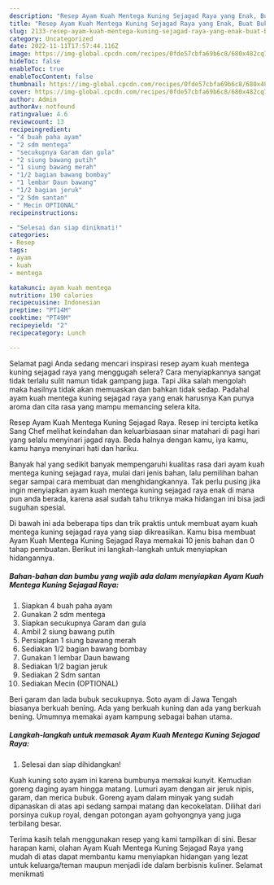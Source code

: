```yaml
---
description: "Resep Ayam Kuah Mentega Kuning Sejagad Raya yang Enak, Buat Buka Puasa Bisa Manjain Lidah"
title: "Resep Ayam Kuah Mentega Kuning Sejagad Raya yang Enak, Buat Buka Puasa Bisa Manjain Lidah"
slug: 2133-resep-ayam-kuah-mentega-kuning-sejagad-raya-yang-enak-buat-buka-puasa-bisa-manjain-lidah
category: Uncategorized
date: 2022-11-11T17:57:44.116Z
image: https://img-global.cpcdn.com/recipes/0fde57cbfa69b6c8/680x482cq70/ayam-kuah-mentega-kuning-sejagad-raya-foto-resep-utama.jpg
hideToc: false
enableToc: true
enableTocContent: false
thumbnail: https://img-global.cpcdn.com/recipes/0fde57cbfa69b6c8/680x482cq70/ayam-kuah-mentega-kuning-sejagad-raya-foto-resep-utama.jpg
cover: https://img-global.cpcdn.com/recipes/0fde57cbfa69b6c8/680x482cq70/ayam-kuah-mentega-kuning-sejagad-raya-foto-resep-utama.jpg
author: Admin
authorAv: notfound
ratingvalue: 4.6
reviewcount: 13
recipeingredient:
- "4 buah paha ayam"
- "2 sdm mentega"
- "secukupnya Garam dan gula"
- "2 siung bawang putih"
- "1 siung bawang merah"
- "1/2 bagian bawang bombay"
- "1 lembar Daun bawang"
- "1/2 bagian jeruk"
- "2 Sdm santan"
- " Mecin OPTIONAL"
recipeinstructions:

- "Selesai dan siap dinikmati!"
categories:
- Resep
tags:
- ayam
- kuah
- mentega

katakunci: ayam kuah mentega 
nutrition: 190 calories
recipecuisine: Indonesian
preptime: "PT14M"
cooktime: "PT49M"
recipeyield: "2"
recipecategory: Lunch

---
```



Selamat pagi Anda sedang mencari inspirasi resep ayam kuah mentega kuning sejagad raya yang menggugah selera? Cara menyiapkannya sangat tidak terlalu sulit namun tidak gampang juga. Tapi Jika salah mengolah maka hasilnya tidak akan memuaskan dan bahkan tidak sedap. Padahal ayam kuah mentega kuning sejagad raya yang enak harusnya Kan punya aroma dan cita rasa yang mampu memancing selera kita.


Resep Ayam Kuah Mentega Kuning Sejagad Raya. Resep ini tercipta ketika Sang Chef melihat keindahan dan keluarbiasaan sinar matahari di pagi hari yang selalu menyinari jagad raya. Beda halnya dengan kamu, iya kamu, kamu hanya menyinari hati dan hariku.

Banyak hal yang sedikit banyak mempengaruhi kualitas rasa dari ayam kuah mentega kuning sejagad raya, mulai dari jenis bahan, lalu pemilihan bahan segar sampai cara membuat dan menghidangkannya. Tak perlu pusing jika ingin menyiapkan ayam kuah mentega kuning sejagad raya enak di mana pun anda berada, karena asal sudah tahu triknya maka hidangan ini bisa jadi suguhan spesial.


Di bawah ini ada beberapa tips dan trik praktis untuk membuat ayam kuah mentega kuning sejagad raya yang siap dikreasikan. Kamu bisa membuat Ayam Kuah Mentega Kuning Sejagad Raya memakai 10 jenis bahan dan 0 tahap pembuatan. Berikut ini langkah-langkah untuk menyiapkan hidangannya.

<!--inarticleads1-->

##### Bahan-bahan dan bumbu yang wajib ada dalam menyiapkan Ayam Kuah Mentega Kuning Sejagad Raya:

1. Siapkan 4 buah paha ayam
1. Gunakan 2 sdm mentega
1. Siapkan secukupnya Garam dan gula
1. Ambil 2 siung bawang putih
1. Persiapkan 1 siung bawang merah
1. Sediakan 1/2 bagian bawang bombay
1. Gunakan 1 lembar Daun bawang
1. Sediakan 1/2 bagian jeruk
1. Sediakan 2 Sdm santan
1. Sediakan  Mecin (OPTIONAL)


Beri garam dan lada bubuk secukupnya. Soto ayam di Jawa Tengah biasanya berkuah bening. Ada yang berkuah kuning dan ada yang berkuah bening. Umumnya memakai ayam kampung sebagai bahan utama. 

<!--inarticleads2-->

##### Langkah-langkah untuk memasak Ayam Kuah Mentega Kuning Sejagad Raya:


1. Selesai dan siap dihidangkan!

Kuah kuning soto ayam ini karena bumbunya memakai kunyit. Kemudian goreng daging ayam hingga matang. Lumuri ayam dengan air jeruk nipis, garam, dan merica bubuk. Goreng ayam dalam minyak yang sudah dipanaskan di atas api sedang sampai matang dan kecokelatan. Dilihat dari porsinya cukup royal, dengan potongan ayam gohyongnya yang juga terbilang besar. 

Terima kasih telah menggunakan resep yang kami tampilkan di sini. Besar harapan kami, olahan Ayam Kuah Mentega Kuning Sejagad Raya yang mudah di atas dapat membantu kamu menyiapkan hidangan yang lezat untuk keluarga/teman maupun menjadi ide dalam berbisnis kuliner. Selamat menikmati
